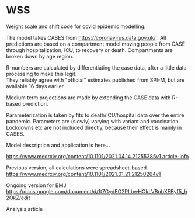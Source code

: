 # WSS
Weight scale and shift code for covid epidemic modelling.

The model takes CASES from https://coronavirus.data.gov.uk/ .  All predictions are based on a compartment model 
moving people from CASE through hospitalization, ICU, to recovery or death.  Compartments are broken down by age region.

R-numbers are calculated by differentiating the case data, after a little data processing to make this legit.  
They reliably agree with "official" estimates published from SPI-M, but are available 16 days earlier.  

Medium term projections are made by extending the CASE data with R-based prediction. 

Parameterization is taken by fits to death/ICU/hospital data over the entire pandemic.  Parameters are (slowly) varying with variant and vaccination.
Lockdowns etc are not included directly, because their effect is mainly in CASES.

Model description and application is here...

https://www.medrxiv.org/content/10.1101/2021.04.14.21255385v1.article-info

Previous version, all calculations were spreadsheet-based
https://www.medrxiv.org/content/10.1101/2021.01.21.21250264v1

Ongoing version for BMJ
https://docs.google.com/document/d/1t7GydEG2PLbwHOkLVBnbXEByf5_h2OkZ/edit

Analysis article

